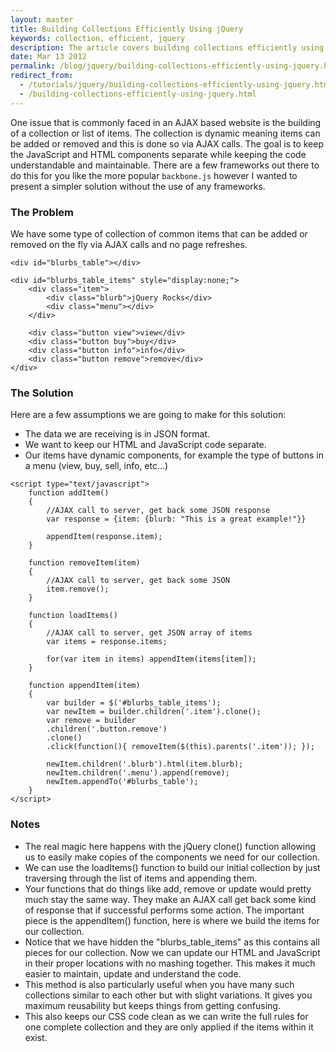 ```yaml
---
layout: master
title: Building Collections Efficiently Using jQuery
keywords: collection, efficient, jquery
description: The article covers building collections efficiently using jQuery, particularly the clone function.
date: Mar 13 2012
permalink: /blog/jquery/building-collections-efficiently-using-jquery.html
redirect_from:
  - /tutorials/jquery/building-collections-efficiently-using-jquery.html
  - /building-collections-efficiently-using-jquery.html
---
```


One issue that is commonly faced in an AJAX based website is the building of a collection or list of items.  The collection is dynamic meaning items can be added or removed and this is done so via AJAX calls.  The goal is to keep the JavaScript and HTML components separate while keeping the code understandable and maintainable.  There are a few frameworks out there to do this for you like the more popular `backbone.js` however I wanted to present a simpler solution without the use of any frameworks.

### The Problem

We have some type of collection of common items that can be added or removed on the fly via AJAX calls and no page refreshes.

~~~
<div id="blurbs_table"></div>

<div id="blurbs_table_items" style="display:none;">
    <div class="item">
        <div class="blurb">jQuery Rocks</div>
        <div class="menu"></div>
    </div>

    <div class="button view">view</div>
    <div class="button buy">buy</div>
    <div class="button info">info</div>
    <div class="button remove">remove</div>
</div>
~~~

### The Solution

Here are a few assumptions we are going to make for this solution:

- The data we are receiving is in JSON format.
- We want to keep our HTML and JavaScript code separate.
- Our items have dynamic components, for example the type of buttons in a menu (view, buy, sell, info, etc...)

~~~
<script type="text/javascript">
    function addItem()
    {
        //AJAX call to server, get back some JSON response
        var response = {item: {blurb: "This is a great example!"}}

        appendItem(response.item);
    }

    function removeItem(item)
    {
        //AJAX call to server, get back some JSON
        item.remove();
    }

    function loadItems()
    {
        //AJAX call to server, get JSON array of items
        var items = response.items;

        for(var item in items) appendItem(items[item]);
    }

    function appendItem(item)
    {
        var builder = $('#blurbs_table_items');
        var newItem = builder.children('.item').clone();
        var remove = builder
        .children('.button.remove')
        .clone()
        .click(function(){ removeItem($(this).parents('.item')); });

        newItem.children('.blurb').html(item.blurb);
        newItem.children('.menu').append(remove);
        newItem.appendTo('#blurbs_table');
    }
</script>
~~~

### Notes

- The real magic here happens with the jQuery clone() function allowing us to easily make copies of the components we need for our collection.
- We can use the loadItems() function to build our initial collection by just traversing through the list of items and appending them.
- Your functions that do things like add, remove or update would pretty much stay the same way.  They make an AJAX call get back some kind of response that if successful performs some action.  The important piece is the appendItem() function, here is where we build the items for our collection.
- Notice that we have hidden the "blurbs_table_items" as this contains all pieces for our collection.  Now we can update our HTML and JavaScript in their proper locations with no mashing together.  This makes it much easier to maintain, update and understand the code.
- This method is also particularly useful when you have many such collections similar to each other but with slight variations.  It gives you maximum reusability but keeps things from getting confusing.
- This also keeps our CSS code clean as we can write the full rules for one complete collection and they are only applied if the items within it exist.